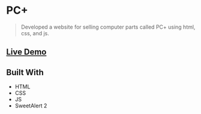 # PC+

> Developed a website for selling computer parts called PC+ using html, css, and js.

## [Live Demo](https://pc-plus.vercel.app/)

## Built With

- HTML
- CSS
- JS
- SweetAlert 2
